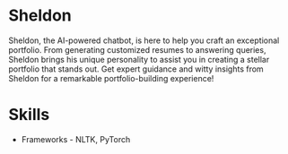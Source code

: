 # Sheldon
 Sheldon, the AI-powered chatbot, is here to help you craft an exceptional portfolio. From generating customized resumes to answering queries, Sheldon brings his unique personality to assist you in creating a stellar portfolio that stands out. Get expert guidance and witty insights from Sheldon for a remarkable portfolio-building experience!

# Skills
- Frameworks - NLTK, PyTorch
